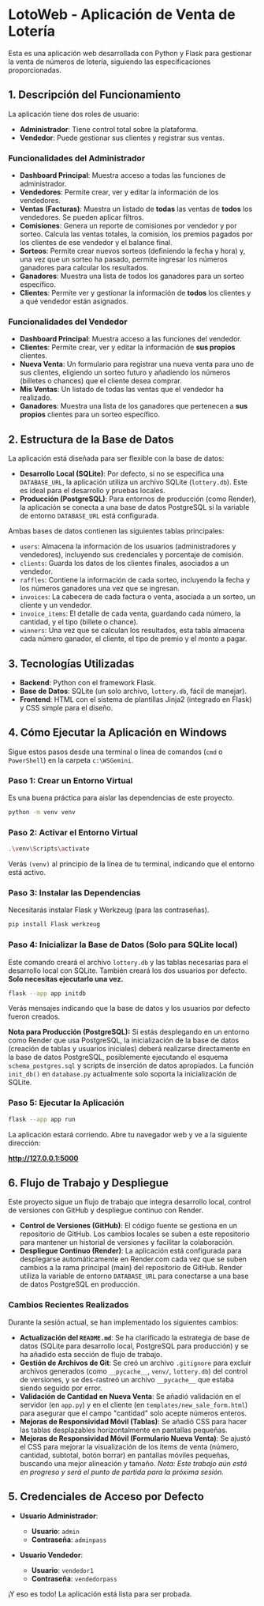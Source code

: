 
# LotoWeb - Aplicación de Venta de Lotería

Esta es una aplicación web desarrollada con Python y Flask para gestionar la venta de números de lotería, siguiendo las especificaciones proporcionadas.

## 1. Descripción del Funcionamiento

La aplicación tiene dos roles de usuario:

- **Administrador**: Tiene control total sobre la plataforma.
- **Vendedor**: Puede gestionar sus clientes y registrar sus ventas.

### Funcionalidades del Administrador

- **Dashboard Principal**: Muestra acceso a todas las funciones de administrador.
- **Vendedores**: Permite crear, ver y editar la información de los vendedores.
- **Ventas (Facturas)**: Muestra un listado de **todas** las ventas de **todos** los vendedores. Se pueden aplicar filtros.
- **Comisiones**: Genera un reporte de comisiones por vendedor y por sorteo. Calcula las ventas totales, la comisión, los premios pagados por los clientes de ese vendedor y el balance final.
- **Sorteos**: Permite crear nuevos sorteos (definiendo la fecha y hora) y, una vez que un sorteo ha pasado, permite ingresar los números ganadores para calcular los resultados.
- **Ganadores**: Muestra una lista de todos los ganadores para un sorteo específico.
- **Clientes**: Permite ver y gestionar la información de **todos** los clientes y a qué vendedor están asignados.

### Funcionalidades del Vendedor

- **Dashboard Principal**: Muestra acceso a las funciones del vendedor.
- **Clientes**: Permite crear, ver y editar la información de **sus propios** clientes.
- **Nueva Venta**: Un formulario para registrar una nueva venta para uno de sus clientes, eligiendo un sorteo futuro y añadiendo los números (billetes o chances) que el cliente desea comprar.
- **Mis Ventas**: Un listado de todas las ventas que el vendedor ha realizado.
- **Ganadores**: Muestra una lista de los ganadores que pertenecen a **sus propios** clientes para un sorteo específico.

## 2. Estructura de la Base de Datos

La aplicación está diseñada para ser flexible con la base de datos:

-   **Desarrollo Local (SQLite)**: Por defecto, si no se especifica una `DATABASE_URL`, la aplicación utiliza un archivo SQLite (`lottery.db`). Este es ideal para el desarrollo y pruebas locales.
-   **Producción (PostgreSQL)**: Para entornos de producción (como Render), la aplicación se conecta a una base de datos PostgreSQL si la variable de entorno `DATABASE_URL` está configurada.

Ambas bases de datos contienen las siguientes tablas principales:

-   `users`: Almacena la información de los usuarios (administradores y vendedores), incluyendo sus credenciales y porcentaje de comisión.
-   `clients`: Guarda los datos de los clientes finales, asociados a un vendedor.
-   `raffles`: Contiene la información de cada sorteo, incluyendo la fecha y los números ganadores una vez que se ingresan.
-   `invoices`: La cabecera de cada factura o venta, asociada a un sorteo, un cliente y un vendedor.
-   `invoice_items`: El detalle de cada venta, guardando cada número, la cantidad, y el tipo (billete o chance).
-   `winners`: Una vez que se calculan los resultados, esta tabla almacena cada número ganador, el cliente, el tipo de premio y el monto a pagar.

## 3. Tecnologías Utilizadas

- **Backend**: Python con el framework Flask.
- **Base de Datos**: SQLite (un solo archivo, `lottery.db`, fácil de manejar).
- **Frontend**: HTML con el sistema de plantillas Jinja2 (integrado en Flask) y CSS simple para el diseño.

## 4. Cómo Ejecutar la Aplicación en Windows

Sigue estos pasos desde una terminal o línea de comandos (`cmd` o `PowerShell`) en la carpeta `c:\WSGemini`.

### Paso 1: Crear un Entorno Virtual

Es una buena práctica para aislar las dependencias de este proyecto.

```bash
python -m venv venv
```

### Paso 2: Activar el Entorno Virtual

```bash
.\venv\Scripts\activate
```

Verás `(venv)` al principio de la línea de tu terminal, indicando que el entorno está activo.

### Paso 3: Instalar las Dependencias

Necesitarás instalar Flask y Werkzeug (para las contraseñas).

```bash
pip install Flask werkzeug
```

### Paso 4: Inicializar la Base de Datos (Solo para SQLite local)

Este comando creará el archivo `lottery.db` y las tablas necesarias para el desarrollo local con SQLite. También creará los dos usuarios por defecto. **Solo necesitas ejecutarlo una vez.**

```bash
flask --app app initdb
```

Verás mensajes indicando que la base de datos y los usuarios por defecto fueron creados.

**Nota para Producción (PostgreSQL):** Si estás desplegando en un entorno como Render que usa PostgreSQL, la inicialización de la base de datos (creación de tablas y usuarios iniciales) deberá realizarse directamente en la base de datos PostgreSQL, posiblemente ejecutando el esquema `schema_postgres.sql` y scripts de inserción de datos apropiados. La función `init_db()` en `database.py` actualmente solo soporta la inicialización de SQLite.

### Paso 5: Ejecutar la Aplicación

```bash
flask --app app run
```

La aplicación estará corriendo. Abre tu navegador web y ve a la siguiente dirección:

**http://127.0.0.1:5000**

## 6. Flujo de Trabajo y Despliegue

Este proyecto sigue un flujo de trabajo que integra desarrollo local, control de versiones con GitHub y despliegue continuo con Render.

-   **Control de Versiones (GitHub)**: El código fuente se gestiona en un repositorio de GitHub. Los cambios locales se suben a este repositorio para mantener un historial de versiones y facilitar la colaboración.
-   **Despliegue Continuo (Render)**: La aplicación está configurada para desplegarse automáticamente en Render.com cada vez que se suben cambios a la rama principal (main) del repositorio de GitHub. Render utiliza la variable de entorno `DATABASE_URL` para conectarse a una base de datos PostgreSQL en producción.

### Cambios Recientes Realizados

Durante la sesión actual, se han implementado los siguientes cambios:

-   **Actualización del `README.md`**: Se ha clarificado la estrategia de base de datos (SQLite para desarrollo local, PostgreSQL para producción) y se ha añadido esta sección de flujo de trabajo.
-   **Gestión de Archivos de Git**: Se creó un archivo `.gitignore` para excluir archivos generados (como `__pycache__`, `venv/`, `lottery.db`) del control de versiones, y se des-rastreó un archivo `__pycache__` que estaba siendo seguido por error.
-   **Validación de Cantidad en Nueva Venta**: Se añadió validación en el servidor (en `app.py`) y en el cliente (en `templates/new_sale_form.html`) para asegurar que el campo "cantidad" solo acepte números enteros.
-   **Mejoras de Responsividad Móvil (Tablas)**: Se añadió CSS para hacer las tablas desplazables horizontalmente en pantallas pequeñas.
-   **Mejoras de Responsividad Móvil (Formulario Nueva Venta)**: Se ajustó el CSS para mejorar la visualización de los ítems de venta (número, cantidad, subtotal, botón borrar) en pantallas móviles pequeñas, buscando una mejor alineación y tamaño. *Nota: Este trabajo aún está en progreso y será el punto de partida para la próxima sesión.*

## 5. Credenciales de Acceso por Defecto

- **Usuario Administrador**:
  - **Usuario**: `admin`
  - **Contraseña**: `adminpass`

- **Usuario Vendedor**:
  - **Usuario**: `vendedor1`
  - **Contraseña**: `vendedorpass`

¡Y eso es todo! La aplicación está lista para ser probada.
